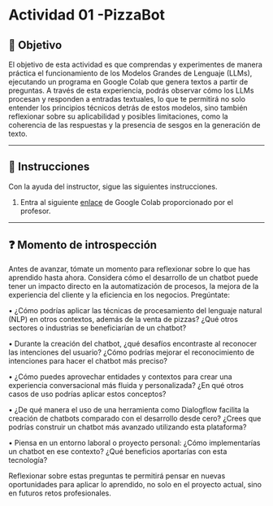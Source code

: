 # **Actividad 01 -PizzaBot**

## 🎯 **Objetivo**
El objetivo de esta actividad es que comprendas y experimentes de manera práctica el funcionamiento de los Modelos Grandes de Lenguaje (LLMs), ejecutando un programa en Google Colab que genera textos a partir de preguntas. A través de esta experiencia, podrás observar cómo los LLMs procesan y responden a entradas textuales, lo que te permitirá no solo entender los principios técnicos detrás de estos modelos, sino también reflexionar sobre su aplicabilidad y posibles limitaciones, como la coherencia de las respuestas y la presencia de sesgos en la generación de texto.

---

## 📑 Instrucciones
Con la ayuda del instructor, sigue las siguientes instrucciones.
1. Entra al siguiente [enlace](https://colab.research.google.com/drive/1-sLYNrG6wWUlFWRQD4E9_p_m57gyTkDb?usp=sharing) de Google Colab proporcionado por el profesor.



---

## ❓ **Momento de introspección**

Antes de avanzar, tómate un momento para reflexionar sobre lo que has aprendido hasta ahora. Considera cómo el desarrollo de un chatbot puede tener un impacto directo en la automatización de procesos, la mejora de la experiencia del cliente y la eficiencia en los negocios. Pregúntate:

•	¿Cómo podrías aplicar las técnicas de procesamiento del lenguaje natural (NLP) en otros contextos, además de la venta de pizzas? ¿Qué otros sectores o industrias se beneficiarían de un chatbot?

•	Durante la creación del chatbot, ¿qué desafíos encontraste al reconocer las intenciones del usuario? ¿Cómo podrías mejorar el reconocimiento de intenciones para hacer el chatbot más preciso?

•	¿Cómo puedes aprovechar entidades y contextos para crear una experiencia conversacional más fluida y personalizada? ¿En qué otros casos de uso podrías aplicar estos conceptos?

•	¿De qué manera el uso de una herramienta como Dialogflow facilita la creación de chatbots comparado con el desarrollo desde cero? ¿Crees que podrías construir un chatbot más avanzado utilizando esta plataforma?

•	Piensa en un entorno laboral o proyecto personal: ¿Cómo implementarías un chatbot en ese contexto? ¿Qué beneficios aportarías con esta tecnología?


Reflexionar sobre estas preguntas te permitirá pensar en nuevas oportunidades para aplicar lo aprendido, no solo en el proyecto actual, sino en futuros retos profesionales.







